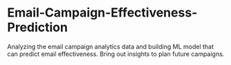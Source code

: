# Email-Campaign-Effectiveness-Prediction
Analyzing the email campaign analytics data and building ML model that can predict email effectiveness. Bring out insights to plan future campaigns.
